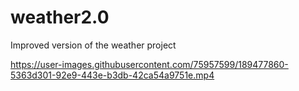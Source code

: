 # weather2.0
Improved version of the weather project



https://user-images.githubusercontent.com/75957599/189477860-5363d301-92e9-443e-b3db-42ca54a9751e.mp4

